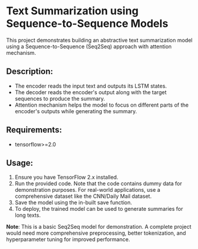 # Text Summarization using Sequence-to-Sequence Models

This project demonstrates building an abstractive text summarization model using a Sequence-to-Sequence (Seq2Seq) approach with attention mechanism. 

## Description:
- The encoder reads the input text and outputs its LSTM states.
- The decoder reads the encoder's output along with the target sequences to produce the summary.
- Attention mechanism helps the model to focus on different parts of the encoder's outputs while generating the summary.

## Requirements:
- tensorflow>=2.0

## Usage:
1. Ensure you have TensorFlow 2.x installed.
2. Run the provided code. Note that the code contains dummy data for demonstration purposes. For real-world applications, use a comprehensive dataset like the CNN/Daily Mail dataset.
3. Save the model using the in-built save function.
4. To deploy, the trained model can be used to generate summaries for long texts.

**Note**: This is a basic Seq2Seq model for demonstration. A complete project would need more comprehensive preprocessing, better tokenization, and hyperparameter tuning for improved performance.
